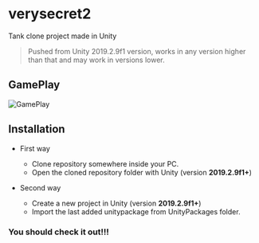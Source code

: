 # verysecret2

Tank clone project made in Unity

> Pushed from Unity 2019.2.9f1 version, works in any version higher than that and may work in versions lower.


## GamePlay

![GamePlay](https://i.imgur.com/FLkXoo5.png "GamePlay")


## Installation

* First way 
  * Clone repository somewhere inside your PC.
  * Open the cloned repository folder with Unity (version **2019.2.9f1+**)

* Second way
  * Create a new project in Unity (version **2019.2.9f1+**)
  * Import the last added unitypackage from UnityPackages folder. 

### You should check it out!!!
